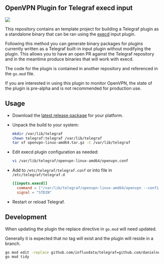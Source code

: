 OpenVPN Plugin for Telegraf execd input
---
![](https://github.com/danielnelson/telegraf-execd-plugins/workflows/Build/badge.svg)

This repository contains an template project for building a Telegraf plugin as
a standalone binary that can be ran using the [execd][] input plugin.

Following this method you can generate binary packages for plugins currently
written as a Telegraf built-in input plugin without modifying the plugin.  This
allows you to have an open PR against the Telegraf repository and in the
meantime produce binaries that will work with execd.

The code for the plugin is contained in another repository and referenced in
the `go.mod` file.

If you are interested in using this plugin to monitor OpenVPN, the state of
the plugin is pre-alpha and is not recommended for production use.

## Usage

- Download the [latest release package][releases] for your platform.

- Unpack the build to your system:
  ```sh
  mkdir /var/lib/telegraf
  chown telegraf:telegraf /var/lib/telegraf
  tar xf openvpn-linux-amd64.tar.gz -C /var/lib/telegraf
  ```

- Edit execd plugin configuration as needed:
  ```sh
  vi /var/lib/telegraf/openvpn-linux-amd64/openvpn.conf
  ```

- Add to `/etc/telegraf/telegraf.conf` or into file in `/etc/telegraf/telegraf.d`
  ```toml
  [[inputs.execd]]
    command = ["/var/lib/telegraf/openvpn-linux-amd64/openvpn --config /var/lib/telegraf/openvpn-linux-amd64/openvpn.conf"]
    signal = "STDIN"
  ```

- Restart or reload Telegraf.

## Development

When updating the plugin the replace directive in `go.mod` will need updated.

Generally it is expected that no tag will exist and the plugin will reside in a branch.
```sh
go mod edit -replace github.com/influxdata/telegraf=github.com/danielnelson/telegraf@openvpn-input
go mod tidy
```


[releases]: https://github.com/danielnelson/telegraf-execd-openvpn/releases/latest
[execd]: https://github.com/influxdata/telegraf/tree/master/plugins/inputs/execd

